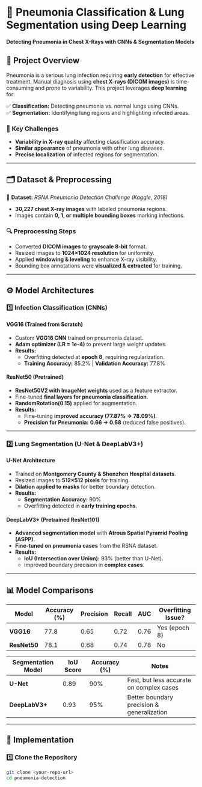 # **🔬 Pneumonia Classification & Lung Segmentation using Deep Learning**
**Detecting Pneumonia in Chest X-Rays with CNNs & Segmentation Models**

## **📌 Project Overview**
Pneumonia is a serious lung infection requiring **early detection** for effective treatment. Manual diagnosis using **chest X-rays (DICOM images)** is time-consuming and prone to variability. This project leverages **deep learning** for:  

✅ **Classification:** Detecting pneumonia vs. normal lungs using CNNs.  
✅ **Segmentation:** Identifying lung regions and highlighting infected areas.  

### **🚀 Key Challenges**
- **Variability in X-ray quality** affecting classification accuracy.  
- **Similar appearance** of pneumonia with other lung diseases.  
- **Precise localization** of infected regions for segmentation.  

---

## **🗂 Dataset & Preprocessing**
📌 **Dataset:** *RSNA Pneumonia Detection Challenge (Kaggle, 2018)*  
- **30,227 chest X-ray images** with labeled pneumonia regions.  
- Images contain **0, 1, or multiple bounding boxes** marking infections.  

### **🔍 Preprocessing Steps**
- Converted **DICOM images** to **grayscale 8-bit** format.  
- Resized images to **1024×1024 resolution** for uniformity.  
- Applied **windowing & leveling** to enhance X-ray visibility.  
- Bounding box annotations were **visualized & extracted** for training.  

---

## **⚙️ Model Architectures**
### **1️⃣ Infection Classification (CNNs)**
#### **VGG16 (Trained from Scratch)**
- Custom **VGG16 CNN** trained on pneumonia dataset.  
- **Adam optimizer (LR = 1e-4)** to prevent large weight updates.  
- **Results:**  
  - Overfitting detected at **epoch 8**, requiring regularization.  
  - **Training Accuracy:** 85.2% | **Validation Accuracy:** 77.8%  

#### **ResNet50 (Pretrained)**
- **ResNet50V2 with ImageNet weights** used as a feature extractor.  
- Fine-tuned **final layers for pneumonia classification**.  
- **RandomRotation(0.15)** applied for augmentation.  
- **Results:**  
  - Fine-tuning **improved accuracy (77.87% → 78.09%)**.  
  - **Precision for Pneumonia:** **0.66 → 0.68** (reduced false positives).  

---

### **2️⃣ Lung Segmentation (U-Net & DeepLabV3+)**
#### **U-Net Architecture**
- Trained on **Montgomery County & Shenzhen Hospital datasets**.  
- Resized images to **512×512 pixels** for training.  
- **Dilation applied to masks** for better boundary detection.  
- **Results:**  
  - **Segmentation Accuracy:** 90%  
  - Overfitting detected in **early training epochs**.  

#### **DeepLabV3+ (Pretrained ResNet101)**
- **Advanced segmentation model** with **Atrous Spatial Pyramid Pooling (ASPP)**.  
- **Fine-tuned on pneumonia cases** from the RSNA dataset.  
- **Results:**  
  - **IoU (Intersection over Union):** 93% (better than U-Net).  
  - Improved boundary precision in **complex cases**.  

---

## **📊 Model Comparisons**
| Model         | Accuracy (%) | Precision | Recall | AUC  | Overfitting Issue? |
|--------------|-------------|-----------|--------|------|------------------|
| **VGG16**    | 77.8        | 0.65      | 0.72   | 0.76 | Yes (epoch 8)    |
| **ResNet50** | 78.1        | 0.68      | 0.74   | 0.78 | No               |

| Segmentation Model | IoU Score | Accuracy (%) | Notes |
|--------------------|----------|--------------|-------|
| **U-Net**         | 0.89     | 90%          | Fast, but less accurate on complex cases |
| **DeepLabV3+**    | 0.93     | 95%          | Better boundary precision & generalization |

---

## **🚀 Implementation**
### **1️⃣ Clone the Repository**
```bash
git clone <your-repo-url>
cd pneumonia-detection
